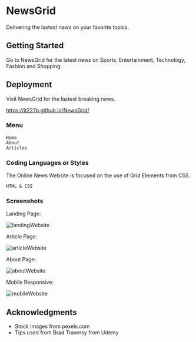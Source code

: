 # NewsGrid
Delivering the lastest news on your favorite topics.


## Getting Started

Go to NewsGrid for the latest news on Sports, Entertainment, Technology, Fashion and Shopping.

## Deployment

Visit NewsGrid for the lastest breaking news.

https://jt227b.github.io/NewsGrid/

### Menu

```
Home
About
Articles
```

### Coding Languages or Styles

The Online News Website is focused on the use of Grid Elements from CSS.

```
HTML & CSS
```

### Screenshots


Landing Page:

![landingWebsite](https://user-images.githubusercontent.com/46248532/62426409-2e5c3080-b6aa-11e9-8e7c-411424f5823c.png)

Article Page:

![articleWebsite](https://user-images.githubusercontent.com/46248532/62426411-34eaa800-b6aa-11e9-8f6b-a5c9570b128c.png)

About Page:

![aboutWebsite](https://user-images.githubusercontent.com/46248532/62426413-3c11b600-b6aa-11e9-83c0-f4345aaae9bc.png)

Mobile Responsive:

![mobileWebsite](https://user-images.githubusercontent.com/46248532/62426418-416f0080-b6aa-11e9-9571-b92700812fa6.png)



## Acknowledgments

* Stock images from pexels.com
* Tips used from Brad Traversy from Udemy
